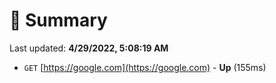 # 📖 Summary
Last updated: **4/29/2022, 5:08:19 AM**

- `GET` [https://google.com](https://google.com) - **Up** (155ms)
